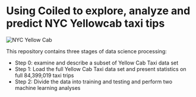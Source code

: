 # Using Coiled to explore, analyze and predict NYC Yellowcab taxi tips

![NYC Yellow
Cab](https://nypost.com/wp-content/uploads/sites/2/2020/05/sized-yellow-taxi.jpg?quality=90&strip=all&w=618&h=410&crop=1)

This repository contains three stages of data science processing:
- Step 0: examine and describe a subset of Yellow Cab Taxi data set
- Step 1: Load the full Yellow Cab Taxi data set and present statistics
  on full 84,399,019 taxi trips
- Step 2: Divide the data into training and testing and perform two
  machine learning analyses 
